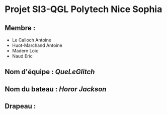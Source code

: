 # Projet SI3-QGL Polytech Nice Sophia

## Membre : 
* Le Calloch Antoine
* Huot-Marchand Antoine
* Madern Loic
* Naud Eric

## Nom d'équipe : *QueLeGlitch*

## Nom du bateau : *Horor Jackson*

## Drapeau : 


